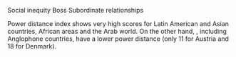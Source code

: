 Social inequity
Boss Subordinate relationships

Power distance index shows very high scores for Latin American and Asian countries, African areas and the Arab world. On the other hand, , including Anglophone countries, have a lower power distance (only 11 for Austria and 18 for Denmark).